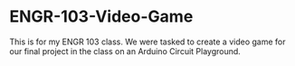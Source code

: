 # ENGR-103-Video-Game
This is for my ENGR 103 class. We were tasked to create a video game for our final project in the class on an Arduino Circuit Playground.
